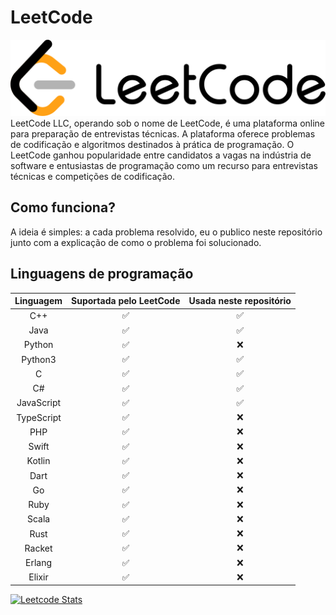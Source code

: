 # LeetCode
![Logo do LeetCode](./media/LeetCode_Logo_black_with_text.png)
LeetCode LLC, operando sob o nome de LeetCode, é uma plataforma online para preparação de entrevistas técnicas. A plataforma oferece problemas de codificação e algoritmos destinados à prática de programação. O LeetCode ganhou popularidade entre candidatos a vagas na indústria de software e entusiastas de programação como um recurso para entrevistas técnicas e competições de codificação.

## Como funciona?
A ideia é simples: a cada problema resolvido, eu o publico neste repositório junto com a explicação de como o problema foi solucionado.

## Linguagens de programação

| Linguagem       | Suportada pelo LeetCode | Usada neste repositório |
|:---:|:---:|:---:|
| C++              | ✅                        | ✅                         |
| Java             | ✅                        | ✅                         |
| Python           | ✅                        | ❌                         |
| Python3          | ✅                        | ✅                         |
| C                | ✅                        | ✅                         |
| C#               | ✅                        | ✅                         |
| JavaScript       | ✅                        | ✅                         |
| TypeScript       | ✅                        | ❌                         |
| PHP              | ✅                        | ❌                         |
| Swift            | ✅                        | ❌                         |
| Kotlin           | ✅                        | ❌                         |
| Dart             | ✅                        | ❌                         |
| Go               | ✅                        | ❌                         |
| Ruby             | ✅                        | ❌                         |
| Scala            | ✅                        | ❌                         |
| Rust             | ✅                        | ❌                         |
| Racket           | ✅                        | ❌                         |
| Erlang           | ✅                        | ❌                         |
| Elixir           | ✅                        | ❌                         |


[![Leetcode Stats](https://leetcard.jacoblin.cool/FelipeVandevelde)](https://leetcode.com/FelipeVandevelde)